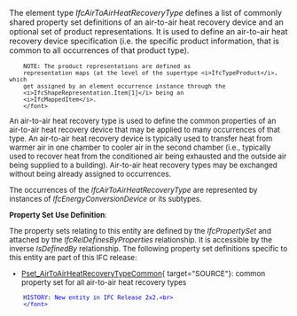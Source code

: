 ﻿The element type _IfcAirToAirHeatRecoveryType_ defines a list of commonly shared property set definitions of an air-to-air heat recovery device and an optional set of product representations. It is used to define an air-to-air heat recovery device specification (i.e. the specific product information, that is common to all occurrences of that product type).

> <font size="-1">
		NOTE: The product representations are defined as
		representation maps (at the level of the supertype <i>IfcTypeProduct</i>, which
		get assigned by an element occurrence instance through the
		<i>IfcShapeRepresentation.Item[1]</i> being an
		<i>IfcMappedItem</i>.
    	</font>

An air-to-air heat recovery type is used to define the common properties of an air-to-air heat recovery device that may be applied to many occurrences of that type. An air-to-air heat recovery device is typically used to transfer heat from warmer air in one chamber to cooler air in the second chamber (i.e., typically used to recover heat from the conditioned air being exhausted and the outside air being supplied to a building). Air-to-air heat recovery types may be exchanged without being already assigned to occurrences.

The occurrences of the _IfcAirToAirHeatRecoveryType_ are represented by instances of _IfcEnergyConversionDevice_ or its subtypes.

****Property Set Use Definition****:

The property sets relating to this entity are defined by the _IfcPropertySet_ and attached by the _IfcRelDefinesByProperties_ relationship. It is accessible by the inverse _IsDefinedBy_ relationship. The following property set definitions specific to this entity are part of this IFC release:

* [Pset_AirToAirHeatRecoveryTypeCommon](../../psd/IfcHvacDomain/Pset_AirToAirHeatRecoveryTypeCommon.xml){ target="SOURCE"}: common property set for all air-to-air heat recovery types 

> <font color="#0000ff" size="-1">
    	HISTORY: New entity in IFC Release 2x2.<br>
    	</font>
